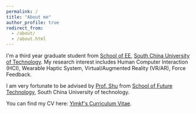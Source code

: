 ```yaml
---
permalink: /
title: "About me"
author_profile: true
redirect_from: 
  - /about/
  - /about.html
---
```


I'm a third year graduate student from [School of EE](https://www2.scut.edu.cn/ee/), [South China University of Technology](https://www.scut.edu.cn/). My research interest includes Human Computer Interaction (HCI), Wearable Haptic System, Virtual/Augmented Reality (VR/AR), Force Feedback.

I am very fortunate to be advised by [Prof. Shu](https://www2.scut.edu.cn/ft/2021/1102/c29779a449585/page.htm) from [School of Future Technology](https://www2.scut.edu.cn/ft/), South China University of technology.

You can find my CV here: [Yimkf's Curriculum Vitae](../assets/Curriculum_Vitae.pdf).

